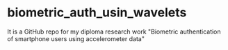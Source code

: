 # biometric_auth_usin_wavelets
It is a GitHub repo for my diploma research work "Biometric authentication of smartphone users using accelerometer data"
